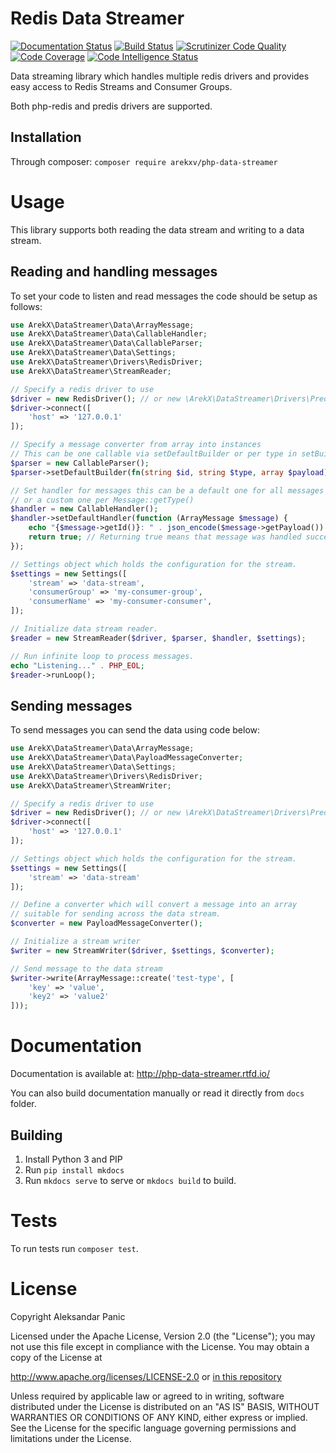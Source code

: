 # Redis Data Streamer

[![Documentation Status](https://readthedocs.org/projects/php-data-streamer/badge/?version=latest)](https://php-data-streamer.readthedocs.io/en/latest/?badge=latest)
[![Build Status](https://scrutinizer-ci.com/g/ArekX/php-data-streamer/badges/build.png?b=main)](https://scrutinizer-ci.com/g/ArekX/php-data-streamer/build-status/main)
[![Scrutinizer Code Quality](https://scrutinizer-ci.com/g/ArekX/php-data-streamer/badges/quality-score.png?b=main)](https://scrutinizer-ci.com/g/ArekX/php-data-streamer/?branch=main)
[![Code Coverage](https://scrutinizer-ci.com/g/ArekX/php-data-streamer/badges/coverage.png?b=main)](https://scrutinizer-ci.com/g/ArekX/php-data-streamer/?branch=main)
[![Code Intelligence Status](https://scrutinizer-ci.com/g/ArekX/php-data-streamer/badges/code-intelligence.svg?b=main)](https://scrutinizer-ci.com/code-intelligence)

Data streaming library which handles multiple redis drivers
and provides easy access to Redis Streams and Consumer Groups.

Both php-redis and predis drivers are supported.

## Installation

Through composer: `composer require arekxv/php-data-streamer`

# Usage

This library supports both reading the data stream and writing to a
data stream.

## Reading and handling messages

To set your code to listen and read messages the code should be setup as follows:

```php
use ArekX\DataStreamer\Data\ArrayMessage;
use ArekX\DataStreamer\Data\CallableHandler;
use ArekX\DataStreamer\Data\CallableParser;
use ArekX\DataStreamer\Data\Settings;
use ArekX\DataStreamer\Drivers\RedisDriver;
use ArekX\DataStreamer\StreamReader;

// Specify a redis driver to use
$driver = new RedisDriver(); // or new \ArekX\DataStreamer\Drivers\PredisDriver() if Predis package is used
$driver->connect([
    'host' => '127.0.0.1'
]);

// Specify a message converter from array into instances
// This can be one callable via setDefaultBuilder or per type in setBuilder
$parser = new CallableParser();
$parser->setDefaultBuilder(fn(string $id, string $type, array $payload) => ArrayMessage::create($type, $payload, $id));

// Set handler for messages this can be a default one for all messages
// or a custom one per Message::getType()
$handler = new CallableHandler();
$handler->setDefaultHandler(function (ArrayMessage $message) {
    echo "{$message->getId()}: " . json_encode($message->getPayload()) . PHP_EOL;
    return true; // Returning true means that message was handled successfully.
});

// Settings object which holds the configuration for the stream.
$settings = new Settings([
    'stream' => 'data-stream',
    'consumerGroup' => 'my-consumer-group',
    'consumerName' => 'my-consumer-consumer',
]);

// Initialize data stream reader.
$reader = new StreamReader($driver, $parser, $handler, $settings);

// Run infinite loop to process messages.
echo "Listening..." . PHP_EOL;
$reader->runLoop();
```

## Sending messages

To send messages you can send the data using code below:

```php
use ArekX\DataStreamer\Data\ArrayMessage;
use ArekX\DataStreamer\Data\PayloadMessageConverter;
use ArekX\DataStreamer\Data\Settings;
use ArekX\DataStreamer\Drivers\RedisDriver;
use ArekX\DataStreamer\StreamWriter;

// Specify a redis driver to use
$driver = new RedisDriver(); // or new \ArekX\DataStreamer\Drivers\PredisDriver() if Predis package is used
$driver->connect([
    'host' => '127.0.0.1'
]);

// Settings object which holds the configuration for the stream.
$settings = new Settings([
    'stream' => 'data-stream'
]);

// Define a converter which will convert a message into an array
// suitable for sending across the data stream.
$converter = new PayloadMessageConverter();

// Initialize a stream writer
$writer = new StreamWriter($driver, $settings, $converter);

// Send message to the data stream
$writer->write(ArrayMessage::create('test-type', [
    'key' => 'value',
    'key2' => 'value2'
]));
```

# Documentation

Documentation is available at: http://php-data-streamer.rtfd.io/

You can also build documentation manually or read it directly from `docs` folder.

## Building

1. Install Python 3 and PIP
2. Run `pip install mkdocs`
3. Run `mkdocs serve` to serve or `mkdocs build` to build.

# Tests

To run tests run `composer test`.

# License

Copyright Aleksandar Panic

Licensed under the Apache License, Version 2.0 (the "License");
you may not use this file except in compliance with the License.
You may obtain a copy of the License at

http://www.apache.org/licenses/LICENSE-2.0 or [in this repository](LICENSE.md)

Unless required by applicable law or agreed to in writing, software
distributed under the License is distributed on an "AS IS" BASIS,
WITHOUT WARRANTIES OR CONDITIONS OF ANY KIND, either express or implied.
See the License for the specific language governing permissions and
limitations under the License.